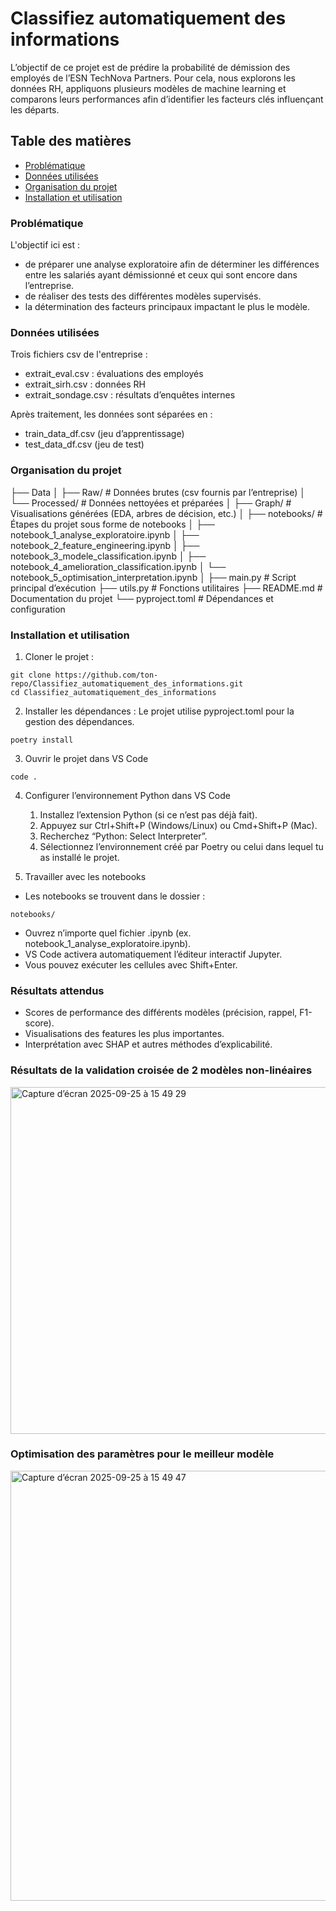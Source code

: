 # Classifiez automatiquement des informations
L’objectif de ce projet est de prédire la probabilité de démission des employés de l’ESN TechNova Partners.
Pour cela, nous explorons les données RH, appliquons plusieurs modèles de machine learning et comparons leurs performances afin d’identifier les facteurs clés influençant les départs.

## Table des matières
- [Problématique](#problematique)
- [Données utilisées](#donnees-utilisees)
- [Organisation du projet](#organisation-du-projet)
- [Installation et utilisation](#organisation-du-projet)

### Problématique
L'objectif ici est :
- de préparer une analyse exploratoire afin de déterminer les différences entre les salariés ayant démissionné et ceux qui sont encore dans l’entreprise.
- de réaliser des tests des différentes modèles supervisés.
- la détermination des facteurs principaux impactant le plus le modèle.

### Données utilisées
Trois fichiers csv de l'entreprise :
- extrait_eval.csv : évaluations des employés
- extrait_sirh.csv : données RH
- extrait_sondage.csv : résultats d’enquêtes internes

Après traitement, les données sont séparées en :
- train_data_df.csv (jeu d’apprentissage)
- test_data_df.csv (jeu de test)

### Organisation du projet
├── Data
│   ├── Raw/          # Données brutes (csv fournis par l’entreprise)
│   └── Processed/    # Données nettoyées et préparées
│
├── Graph/            # Visualisations générées (EDA, arbres de décision, etc.)
│
├── notebooks/        # Étapes du projet sous forme de notebooks
│   ├── notebook_1_analyse_exploratoire.ipynb
│   ├── notebook_2_feature_engineering.ipynb
│   ├── notebook_3_modele_classification.ipynb
│   ├── notebook_4_amelioration_classification.ipynb
│   └── notebook_5_optimisation_interpretation.ipynb
│
├── main.py           # Script principal d’exécution
├── utils.py          # Fonctions utilitaires
├── README.md         # Documentation du projet
└── pyproject.toml    # Dépendances et configuration

### Installation et utilisation
1. Cloner le projet :
``` 
git clone https://github.com/ton-repo/Classifiez_automatiquement_des_informations.git
cd Classifiez_automatiquement_des_informations
```
2. Installer les dépendances :
Le projet utilise pyproject.toml pour la gestion des dépendances.
```
poetry install
```
3. Ouvrir le projet dans VS Code
```
code .
```
4. Configurer l’environnement Python dans VS Code
	1.	Installez l’extension Python (si ce n’est pas déjà fait).
	2.	Appuyez sur Ctrl+Shift+P (Windows/Linux) ou Cmd+Shift+P (Mac).
	4.	Recherchez “Python: Select Interpreter”.
	5.	Sélectionnez l’environnement créé par Poetry ou celui dans lequel tu as installé le projet.

5. Travailler avec les notebooks
- Les notebooks se trouvent dans le dossier :
```
notebooks/
```

- Ouvrez n’importe quel fichier .ipynb (ex. notebook_1_analyse_exploratoire.ipynb).
- VS Code activera automatiquement l’éditeur interactif Jupyter.
- Vous pouvez exécuter les cellules avec Shift+Enter.

### Résultats attendus
- Scores de performance des différents modèles (précision, rappel, F1-score).
- Visualisations des features les plus importantes.
- Interprétation avec SHAP et autres méthodes d’explicabilité.

### Résultats de la validation croisée de 2 modèles non-linéaires
<img width="1278" height="555" alt="Capture d’écran 2025-09-25 à 15 49 29" src="https://github.com/user-attachments/assets/7c3933f2-10c1-40eb-b59d-5b038642ee28" />

### Optimisation des paramètres pour le meilleur modèle
<img width="1335" height="688" alt="Capture d’écran 2025-09-25 à 15 49 47" src="https://github.com/user-attachments/assets/ba230742-d8ac-4f12-a21c-cfd50f64e12f" />
